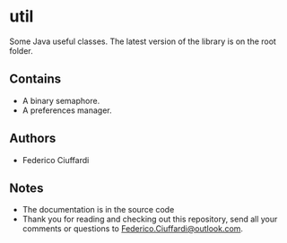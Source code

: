 # util
Some Java useful classes. 
The latest version of the library is on the root folder.

## Contains
* A binary semaphore.
* A preferences manager.


## Authors
* Federico Ciuffardi

## Notes
* The documentation is in the source code
* Thank you for reading and checking out this repository, send all your comments or questions to Federico.Ciuffardi@outlook.com.
